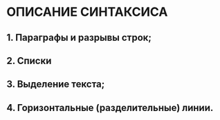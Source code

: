 # ОПИСАНИЕ СИНТАКСИСА

## 1. Параграфы и разрывы строк;


## 2. Списки



## 3. Выделение текста;



## 4. Горизонтальные (разделительные) линии.
